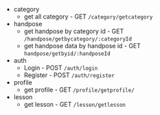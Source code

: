 - category
  - get all category - GET `/category/getcategory`
- handpose
  - get handpose by category id - GET `/handpose/getbycategory/:categoryId`
  - get handpose data by handpose id - GET `handpose/getbyid/:handposeId`
- auth
  - Login - POST `/auth/login`
  - Register - POST `/auth/register`
- profile
  - get profile - GET `/profile/getprofile/`
- lesson
  - get lesson - GET `/lesson/getlesson`